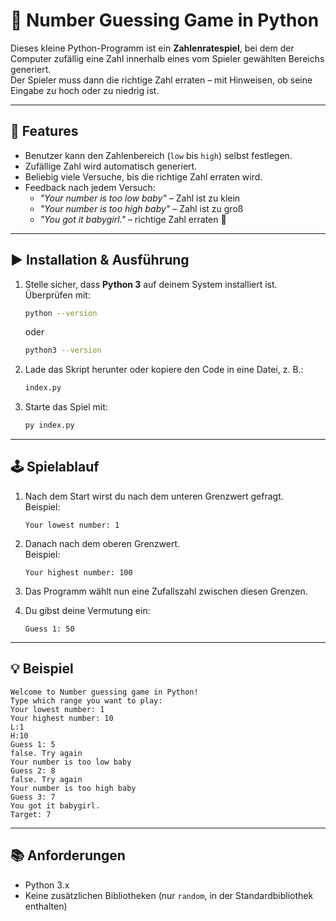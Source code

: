 # 🎲 Number Guessing Game in Python

Dieses kleine Python-Programm ist ein **Zahlenratespiel**, bei dem der Computer zufällig eine Zahl innerhalb eines vom Spieler gewählten Bereichs generiert.  
Der Spieler muss dann die richtige Zahl erraten – mit Hinweisen, ob seine Eingabe zu hoch oder zu niedrig ist.

---

## 📌 Features
- Benutzer kann den Zahlenbereich (`low` bis `high`) selbst festlegen.
- Zufällige Zahl wird automatisch generiert.
- Beliebig viele Versuche, bis die richtige Zahl erraten wird.
- Feedback nach jedem Versuch:
  - _"Your number is too low baby"_ – Zahl ist zu klein
  - _"Your number is too high baby"_ – Zahl ist zu groß
  - _"You got it babygirl."_ – richtige Zahl erraten 🎉

---

## ▶️ Installation & Ausführung

1. Stelle sicher, dass **Python 3** auf deinem System installiert ist.  
   Überprüfen mit:

   ```bash
   python --version
   ```

   oder

   ```bash
   python3 --version
   ```

2. Lade das Skript herunter oder kopiere den Code in eine Datei, z. B.:

   ```bash
   index.py
   ```

3. Starte das Spiel mit:

   ```bash
   py index.py
   ```

---

## 🕹️ Spielablauf

1. Nach dem Start wirst du nach dem unteren Grenzwert gefragt.  
   Beispiel:  

   ```text
   Your lowest number: 1
   ```

2. Danach nach dem oberen Grenzwert.  
   Beispiel:  

   ```text
   Your highest number: 100
   ```

3. Das Programm wählt nun eine Zufallszahl zwischen diesen Grenzen.

4. Du gibst deine Vermutung ein:  

   ```text
   Guess 1: 50
   ```

---

## 💡 Beispiel

```text
Welcome to Number guessing game in Python!
Type which range you want to play: 
Your lowest number: 1
Your highest number: 10
L:1
H:10
Guess 1: 5
false. Try again
Your number is too low baby
Guess 2: 8
false. Try again
Your number is too high baby
Guess 3: 7
You got it babygirl.
Target: 7
```

---

## 📚 Anforderungen

- Python 3.x
- Keine zusätzlichen Bibliotheken (nur `random`, in der Standardbibliothek enthalten)
